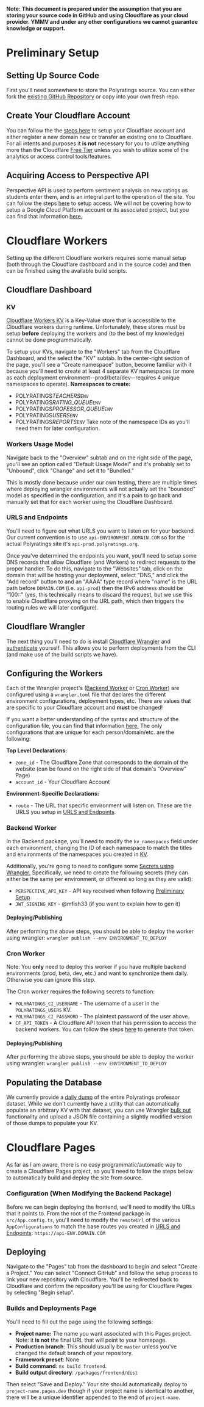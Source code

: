 **Note: This document is prepared under the assumption that you are storing your source code in GitHub and using Cloudflare as your cloud provider. YMMV and under any other configurations we cannot guarantee knowledge or support.**

# Preliminary Setup

## Setting Up Source Code

First you'll need somewhere to store the Polyratings source. You can either fork the [existing GitHub Repository](https://github.com/Polyratings/polyratings) or copy into your own fresh repo.

## Create Your Cloudflare Account

You can follow the the [steps here](https://support.cloudflare.com/hc/en-us/articles/201720164-Creating-a-Cloudflare-account-and-adding-a-website) to setup your Cloudflare account and either register a new domain new or transfer an existing one to Cloudflare. For all intents and purposes it **is not** necessary for you to utilize anything more than the Cloudflare [Free Tier](https://www.cloudflare.com/plans/free/) unless you wish to utilize some of the analytics or access control tools/features.

## Acquiring Access to Perspective API

Perspective API is used to perform sentiment analysis on new ratings as students enter them, and is an integral part to the operation of the site. You can follow the steps [here](https://developers.perspectiveapi.com/s/docs-get-started) to setup access. We will not be covering how to setup a Google Cloud Platform account or its associated project, but you can find that information [here.](https://console.cloud.google.com/freetrial?_ga=2.23528445.670071674.1647121117-896238666.1632636274)

# Cloudflare Workers

Setting up the different Cloudflare workers requires some manual setup (both through the Cloudflare dashboard and in the source code) and then can be finished using the available build scripts.

## Cloudflare Dashboard

### KV

[Cloudflare Workers KV](https://developers.cloudflare.com/workers/runtime-apis/kv/) is a Key-Value store that is accessible to the Cloudflare workers during runtime. Unfortunately, these stores must be setup **before** deploying the workers and (to the best of my knowledge) cannot be done programmatically.

To setup your KVs, navigate to the "Workers" tab from the Cloudflare Dashboard, and the select the "KV" subtab. In the center-right section of the page, you'll see a "Create namespace" button, become familiar with it because you'll need to create at least 4 separate KV namespaces (or more as each deployment environment--prod/beta/dev--requires 4 unique namespaces to operate).
**Namespaces to create:**

-   POLYRATINGS*TEACHERS*`ENV`
-   POLYRATINGS*RATING_QUEUE*`ENV`
-   POLYRATINGS*PROFESSOR_QUEUE*`ENV`
-   POLYRATINGS*USERS*`ENV`
-   POLYRATINGS*REPORTS*`ENV`
    Take note of the namespace IDs as you'll need them for later configuration.

### Workers Usage Model

Navigate back to the "Overview" subtab and on the right side of the page, you'll see an option called "Default Usage Model" and it's probably set to "Unbound", click "Change" and set it to "Bundled."

This is mostly done because under our own testing, there are multiple times where deploying wrangler environments will not actually set the "bounded" model as specified in the configuration, and it's a pain to go back and manually set that for each worker using the Cloudflare Dashboard.

### URLS and Endpoints

You'll need to figure out what URLS you want to listen on for your backend. Our current convention is to use `api-ENVIRONMENT.DOMAIN.COM` so for the actual Polyratings site it's `api-prod.polyratings.org`.

Once you've determined the endpoints you want, you'll need to setup some DNS records that allow Cloudflare (and Workers) to redirect requests to the proper handler. To do this, navigate to the "Websites" tab, click on the domain that will be hosting your deployment, select "DNS," and click the "Add record" button to and an "AAAA" type record where "name" is the URL path before `DOMAIN.COM` (i.e. `api-prod`) then the IPv6 address should be "100::" (yes, this technically means to discard the request, but we use this to enable Cloudflare proxying on the URL path, which then triggers the routing rules we will later configure).

## Cloudflare Wrangler

The next thing you'll need to do is install [Cloudflare Wrangler](https://developers.cloudflare.com/workers/cli-wrangler/install-update/) and [authenticate](https://developers.cloudflare.com/workers/cli-wrangler/authentication/) yourself. This allows you to perform deployments from the CLI (and make use of the build scripts we have).

## Configuring the Workers

Each of the Wrangler project's ([Backend Worker](#backend-worker) or [Cron Worker](#cron-worker)) are configured using a `wrangler.toml` file that declares the different environment configurations, deployment types, etc. There are values that are specific to your Cloudflare account and **must** be changed!

If you want a better understanding of the syntax and structure of the configuration file, you can find that information [here.](https://developers.cloudflare.com/workers/cli-wrangler/configuration/) The only configurations that are unique for each person/domain/etc. are the following:

**Top Level Declarations:**

-   `zone_id` - The Cloudflare Zone that corresponds to the domain of the website (can be found on the right side of that domain's "Overview" Page)
-   `account_id` - Your Cloudflare Account

**Environment-Specific Declarations:**

-   `route` - The URL that specific environment will listen on. These are the URLS you setup in [URLS and Endpoints](#urls-and-endpoints).

### Backend Worker

In the Backend package, you'll need to modify the `kv_namespaces` field under each environment, changing the ID of each namespace to match the titles and environments of the namespaces you created in [KV](#kv).

Additionally, you're going to need to configure some [Secrets using Wrangler.](https://developers.cloudflare.com/workers/platform/environment-variables/#adding-secrets-via-wrangler) Specifically, we need to create the following secrets (they can either be the same per environment, or different so long as they are valid):

-   `PERSPECTIVE_API_KEY` - API key received when following [Preliminary Setup](#preliminary-setup)
-   `JWT_SIGNING_KEY` - @mfish33 (if you want to explain how to gen it)

#### Deploying/Publishing

After performing the above steps, you should be able to deploy the worker using wrangler:
`wrangler publish --env ENVIRONMENT_TO_DEPLOY`

### Cron Worker

Note: You **only** need to deploy this worker if you have multiple backend environments (prod, beta, dev, etc.) and want to synchronize them daily. Otherwise you can ignore this step.

The Cron worker requires the following secrets to function:

-   `POLYRATINGS_CI_USERNAME` - The username of a user in the `POLYRATINGS_USERS` KV.
-   `POLYRATINGS_CI_PASSWORD` - The plaintext password of the user above.
-   `CF_API_TOKEN` - A Cloudflare API token that has permission to access the backend workers. You can follow the steps [here](https://developers.cloudflare.com/api/tokens/create/) to generate that token.

#### Deploying/Publishing

After performing the above steps, you should be able to deploy the worker using wrangler:
`wrangler publish --env ENVIRONMENT_TO_DEPLOY`

## Populating the Database

We currently provide a [daily dump](https://github.com/Polyratings/polyratings-data) of the entire Polyratings professor dataset. While we don't currently have a utility that can automatically populate an arbitrary KV with that dataset, you can use Wrangler [bulk put](https://developers.cloudflare.com/workers/cli-wrangler/commands/#put-2) functionality and upload a JSON file containing a slightly modified version of those dumps to populate your KV.

# Cloudflare Pages

As far as I am aware, there is no easy programmatic/automatic way to create a Cloudflare Pages project, so you'll need to follow the steps below to automatically build and deploy the site from source.

### Configuration (When Modifying the Backend Package)

Before we can begin deploying the frontend, we'll need to modify the URLs that it points to. From the root of the Frontend package in `src/App.config.ts`, you'll need to modify the `remoteUrl` of the various `AppConfigurations` to match the base routes you created in [URLS and Endpoints](#urls-and-endpoints): `https://api-ENV.DOMAIN.COM`

## Deploying

Navigate to the "Pages" tab from the dashboard to begin and select "Create a Project." You can select "Connect GitHub" and follow the setup process to link your new repository with Cloudflare. You'll be redirected back to Cloudflare and confirm the repository you'll be using for Cloudflare Pages by selecting "Begin setup".

### Builds and Deployments Page

You'll need to fill out the page using the following settings:

-   **Project name:** The name you want associated with this Pages project. Note: it **is not** the final URL that will point to your homepage.
-   **Production branch**: This should usually be `master` unless you've changed the default branch of your repository.
-   **Framework preset**: None
-   **Build command**: `nx build frontend`.
-   **Build output directory**: `/packages/frontend/dist`

Then select "Save and Deploy." Your site should automatically deploy to `project-name.pages.dev` though if your project name is identical to another, there will be a unique identifier appended to the end of `project-name`.
